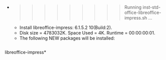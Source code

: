 * >>>>>>>>> Running inst-std-office-libreoffice-impress.sh ...
  * Install libreoffice-impress: 6.1.5.2 10(Build:2).
  * Disk size = 4783032K. Space Used = 4K. Runtime = 00:00:00:01.
  * The following NEW packages will be installed:
  ```bash
libreoffice-impress*
  ```
